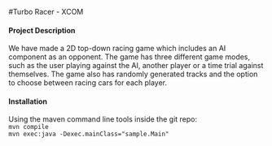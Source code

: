 
#Turbo Racer - XCOM

#### Project Description

We have made a 2D top-down racing game which includes an AI component as an opponent. The game has three different game modes, such as the user playing against the AI, another player or a time trial against themselves. The game also has randomly generated tracks and the option to choose between racing cars for each player.

#### Installation

Using the maven command line tools inside the git repo:\
<code>mvn compile</code>\
<code>mvn exec:java -Dexec.mainClass="sample.Main"
